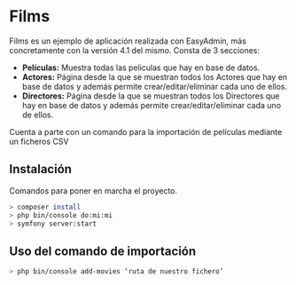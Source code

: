 # Films

Films es un ejemplo de aplicación realizada con EasyAdmin, más concretamente con la versión 4.1 del mismo. Consta de 3 secciones:
 - **Películas:** Muestra todas las peliculas que hay en base de datos.
 - **Actores:** Página desde la que se muestran todos los Actores que hay en base de datos y además permite  crear/editar/eliminar cada uno de ellos.
 - **Directores:** Página desde la que se muestran todos los Directores que hay en base de datos y además permite  crear/editar/eliminar cada uno de ellos.

Cuenta a parte con un comando para la importación de películas mediante un ficheros CSV

## Instalación

Comandos para poner en marcha el proyecto.

```bash
> composer install
> php bin/console do:mi:mi
> symfony server:start
```

## Uso del comando de importación

```bash
> php bin/console add-movies ‘ruta de nuestro fichero’